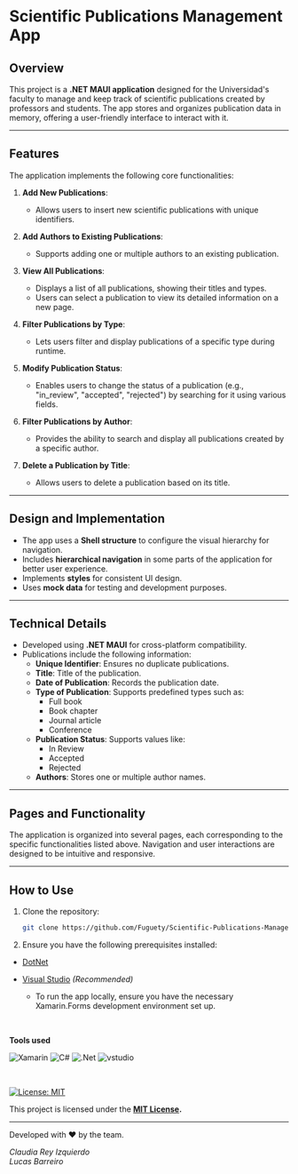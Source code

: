 # Scientific Publications Management App

## Overview
This project is a **.NET MAUI application** designed for the Universidad's faculty to manage and keep track of scientific publications created by professors and students. The app stores and organizes publication data in memory, offering a user-friendly interface to interact with it.

---

## Features
The application implements the following core functionalities:

1. **Add New Publications**:
   - Allows users to insert new scientific publications with unique identifiers.
   
2. **Add Authors to Existing Publications**:
   - Supports adding one or multiple authors to an existing publication.

3. **View All Publications**:
   - Displays a list of all publications, showing their titles and types.
   - Users can select a publication to view its detailed information on a new page.

4. **Filter Publications by Type**:
   - Lets users filter and display publications of a specific type during runtime.

5. **Modify Publication Status**:
   - Enables users to change the status of a publication (e.g., "in_review", "accepted", "rejected") by searching for it using various fields.

6. **Filter Publications by Author**:
   - Provides the ability to search and display all publications created by a specific author.

7. **Delete a Publication by Title**:
   - Allows users to delete a publication based on its title.

---

## Design and Implementation
- The app uses a **Shell structure** to configure the visual hierarchy for navigation.
- Includes **hierarchical navigation** in some parts of the application for better user experience.
- Implements **styles** for consistent UI design.
- Uses **mock data** for testing and development purposes.

---

## Technical Details
- Developed using **.NET MAUI** for cross-platform compatibility.
- Publications include the following information:
  - **Unique Identifier**: Ensures no duplicate publications.
  - **Title**: Title of the publication.
  - **Date of Publication**: Records the publication date.
  - **Type of Publication**: Supports predefined types such as:
    - Full book
    - Book chapter
    - Journal article
    - Conference
  - **Publication Status**: Supports values like:
    - In Review
    - Accepted
    - Rejected
  - **Authors**: Stores one or multiple author names.

---

## Pages and Functionality
The application is organized into several pages, each corresponding to the specific functionalities listed above. Navigation and user interactions are designed to be intuitive and responsive.

---

## How to Use
1. Clone the repository:
   ```bash
   git clone https://github.com/Fuguety/Scientific-Publications-Management-App.git

2. Ensure you have the following prerequisites installed:

- [DotNet](https://dotnet.microsoft.com/en-us/)
- [Visual Studio](https://visualstudio.microsoft.com) _(Recommended)_

  - To run the app locally, ensure you have the necessary Xamarin.Forms development environment set up.

<br>

**Tools used**

![Xamarin](https://img.shields.io/badge/Xamarin-3199DC?style=for-the-badge&logo=xamarin&logoColor=white)
![C#](https://img.shields.io/badge/C%23-239120?style=for-the-badge&logo=c-sharp&logoColor=white)
![.Net](https://img.shields.io/badge/.NET-5C2D91?style=for-the-badge&logo=.net&logoColor=white)
![vstudio](https://img.shields.io/badge/Visual_Studio-5C2D91?style=for-the-badge&logo=visual%20studio&logoColor=white)

<br>

[![License: MIT](https://img.shields.io/badge/License-MIT-yellow.svg)](https://opensource.org/licenses/MIT)

This project is licensed under the **[MIT License](https://opensource.org/license/mit/).**


---

Developed with ❤️ by the team.

_Claudia Rey Izquierdo_ <br>
_Lucas Barreiro_ <br>



